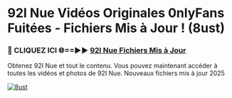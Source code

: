 # 92I Nue Vidéos Originales 0nlyFans Fuitées - Fichiers Mis à Jour ! (8ust)

<h3>🔴 CLIQUEZ ICI 🌐==►► <a href="https://tinyurl.com/2pmr4ezf" rel="nofollow">92I Nue Fichiers Mis à Jour</a></h3>

Obtenez 92I Nue et tout le contenu. Vous pouvez maintenant accéder à toutes les vidéos et photos de 92I Nue. Nouveaux fichiers mis à jour 2025

[![8ust](https://i.imgur.com/6SNvagu.gif)](https://tinyurl.com/2pmr4ezf)
